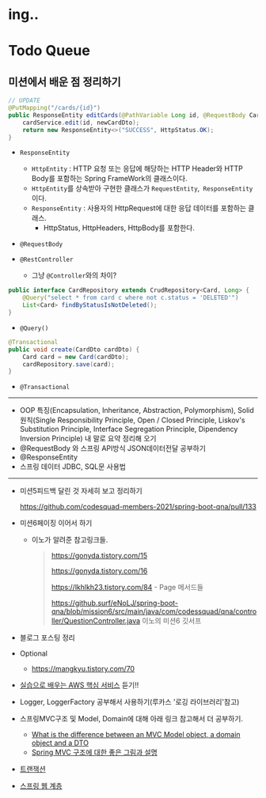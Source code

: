 # ing..



# Todo Queue

## 미션에서 배운 점 정리하기

```java
// UPDATE
@PutMapping("/cards/{id}")
public ResponseEntity editCards(@PathVariable Long id, @RequestBody CardDto newCardDto) {
    cardService.edit(id, newCardDto);
    return new ResponseEntity<>("SUCCESS", HttpStatus.OK);
}
```

- `ResponseEntity`
  - `HttpEntity` : HTTP 요청 또는 응답에 해당하는 HTTP Header와 HTTP Body를 포함하는 Spring FrameWork의 클래스이다.
  - `HttpEntity`를 상속받아 구현한 클래스가 `RequestEntity`,` ResponseEntity`이다.
  - `ResponseEntity` : 사용자의 HttpRequest에 대한 응답 데이터를 포함하는 클래스. 
    - HttpStatus, HttpHeaders, HttpBody를 포함한다.

- `@RequestBody`

- `@RestController`
  - 그냥 `@Controller`와의 차이?

```java
public interface CardRepository extends CrudRepository<Card, Long> {
    @Query("select * from card c where not c.status = 'DELETED'")
    List<Card> findByStatusIsNotDeleted();
}
```

- `@Query()`

```java
@Transactional
public void create(CardDto cardDto) {
    Card card = new Card(cardDto);
    cardRepository.save(card);
}
```

- `@Transactional`

---

- OOP 특징(Encapsulation, Inheritance, Abstraction, Polymorphism),
  Solid원칙(Single Responsibility Principle, Open / Closed Principle, Liskov's Substitution Principle, Interface Segregation Principle, Dipendency Inversion Principle) 내 말로 요약 정리해 오기
- @RequestBody 와 스프링 API방식 JSON데이터전달 공부하기
- @ResponseEntity
- 스프링 데이터 JDBC, SQL문 사용법

---

- 미션5피드백 달린 것 자세히 보고 정리하기

  https://github.com/codesquad-members-2021/spring-boot-qna/pull/133

- 미션6페이징 이어서 하기

  - 이노가 알려준 참고링크들.

    >https://gonyda.tistory.com/15
    >
    >https://gonyda.tistory.com/16
    >
    >https://lkhlkh23.tistory.com/84 - Page 메서드들
    >
    >https://github.surf/eNoLJ/spring-boot-qna/blob/mission6/src/main/java/com/codessquad/qna/controller/QuestionController.java 이노의 미션6 깃서프

- 블로그 포스팅 정리

- Optional

  - https://mangkyu.tistory.com/70 

- [실습으로 배우는 AWS 핵심 서비스](https://www.inflearn.com/course/aws-%ED%95%B5%EC%8B%AC-%EC%8B%A4%EC%8A%B5/dashboard) 듣기!!

- Logger, LoggerFactory 공부해서 사용하기(루카스 '로깅 라이브러리'참고)

- 스프링MVC구조 및 Model, Domain에 대해 아래 링크 참고해서 더 공부하기.

  - [What is the difference between an MVC Model object, a domain object and a DTO](https://stackoverflow.com/questions/3853749/what-is-the-difference-between-an-mvc-model-object-a-domain-object-and-a-dto)
  - [Spring MVC 구조에 대한 좋은 그림과 설명](https://justforchangesake.wordpress.com/2014/05/07/spring-mvc-request-life-cycle/)

- [트랜잭션](http://egloos.zum.com/sweeper/v/3003805)

- [스프링 웹 계층](https://www.petrikainulainen.net/software-development/design/understanding-spring-web-application-architecture-the-classic-way/)


